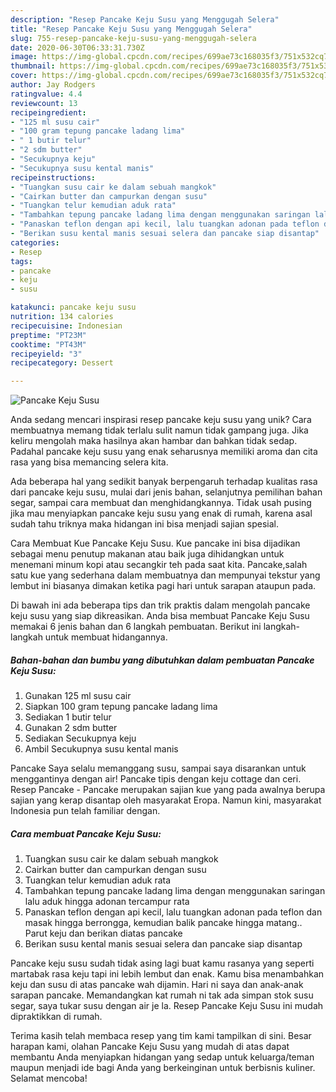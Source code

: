```yaml
---
description: "Resep Pancake Keju Susu yang Menggugah Selera"
title: "Resep Pancake Keju Susu yang Menggugah Selera"
slug: 755-resep-pancake-keju-susu-yang-menggugah-selera
date: 2020-06-30T06:33:31.730Z
image: https://img-global.cpcdn.com/recipes/699ae73c168035f3/751x532cq70/pancake-keju-susu-foto-resep-utama.jpg
thumbnail: https://img-global.cpcdn.com/recipes/699ae73c168035f3/751x532cq70/pancake-keju-susu-foto-resep-utama.jpg
cover: https://img-global.cpcdn.com/recipes/699ae73c168035f3/751x532cq70/pancake-keju-susu-foto-resep-utama.jpg
author: Jay Rodgers
ratingvalue: 4.4
reviewcount: 13
recipeingredient:
- "125 ml susu cair"
- "100 gram tepung pancake ladang lima"
- " 1 butir telur"
- "2 sdm butter"
- "Secukupnya keju"
- "Secukupnya susu kental manis"
recipeinstructions:
- "Tuangkan susu cair ke dalam sebuah mangkok"
- "Cairkan butter dan campurkan dengan susu"
- "Tuangkan telur kemudian aduk rata"
- "Tambahkan tepung pancake ladang lima dengan menggunakan saringan lalu aduk hingga adonan tercampur rata"
- "Panaskan teflon dengan api kecil, lalu tuangkan adonan pada teflon dan masak hingga berrongga, kemudian balik pancake hingga matang.. Parut keju dan berikan diatas pancake"
- "Berikan susu kental manis sesuai selera dan pancake siap disantap"
categories:
- Resep
tags:
- pancake
- keju
- susu

katakunci: pancake keju susu 
nutrition: 134 calories
recipecuisine: Indonesian
preptime: "PT23M"
cooktime: "PT43M"
recipeyield: "3"
recipecategory: Dessert

---
```



![Pancake Keju Susu](https://img-global.cpcdn.com/recipes/699ae73c168035f3/751x532cq70/pancake-keju-susu-foto-resep-utama.jpg)

Anda sedang mencari inspirasi resep pancake keju susu yang unik? Cara membuatnya memang tidak terlalu sulit namun tidak gampang juga. Jika keliru mengolah maka hasilnya akan hambar dan bahkan tidak sedap. Padahal pancake keju susu yang enak seharusnya memiliki aroma dan cita rasa yang bisa memancing selera kita.

Ada beberapa hal yang sedikit banyak berpengaruh terhadap kualitas rasa dari pancake keju susu, mulai dari jenis bahan, selanjutnya pemilihan bahan segar, sampai cara membuat dan menghidangkannya. Tidak usah pusing jika mau menyiapkan pancake keju susu yang enak di rumah, karena asal sudah tahu triknya maka hidangan ini bisa menjadi sajian spesial.

Cara Membuat Kue Pancake Keju Susu. Kue pancake ini bisa dijadikan sebagai menu penutup makanan atau baik juga dihidangkan untuk menemani minum kopi atau secangkir teh pada saat kita. Pancake,salah satu kue yang sederhana dalam membuatnya dan mempunyai tekstur yang lembut ini biasanya dimakan ketika pagi hari untuk sarapan ataupun pada.


Di bawah ini ada beberapa tips dan trik praktis dalam mengolah pancake keju susu yang siap dikreasikan. Anda bisa membuat Pancake Keju Susu memakai 6 jenis bahan dan 6 langkah pembuatan. Berikut ini langkah-langkah untuk membuat hidangannya.

<!--inarticleads1-->

##### Bahan-bahan dan bumbu yang dibutuhkan dalam pembuatan Pancake Keju Susu:

1. Gunakan 125 ml susu cair
1. Siapkan 100 gram tepung pancake ladang lima
1. Sediakan  1 butir telur
1. Gunakan 2 sdm butter
1. Sediakan Secukupnya keju
1. Ambil Secukupnya susu kental manis


Pancake Saya selalu memanggang susu, sampai saya disarankan untuk menggantinya dengan air! Pancake tipis dengan keju cottage dan ceri. Resep Pancake - Pancake merupakan sajian kue yang pada awalnya berupa sajian yang kerap disantap oleh masyarakat Eropa. Namun kini, masyarakat Indonesia pun telah familiar dengan. 

<!--inarticleads2-->

##### Cara membuat Pancake Keju Susu:

1. Tuangkan susu cair ke dalam sebuah mangkok
1. Cairkan butter dan campurkan dengan susu
1. Tuangkan telur kemudian aduk rata
1. Tambahkan tepung pancake ladang lima dengan menggunakan saringan lalu aduk hingga adonan tercampur rata
1. Panaskan teflon dengan api kecil, lalu tuangkan adonan pada teflon dan masak hingga berrongga, kemudian balik pancake hingga matang.. Parut keju dan berikan diatas pancake
1. Berikan susu kental manis sesuai selera dan pancake siap disantap


Pancake keju susu sudah tidak asing lagi buat kamu rasanya yang seperti martabak rasa keju tapi ini lebih lembut dan enak. Kamu bisa menambahkan keju dan susu di atas pancake wah dijamin. Hari ni saya dan anak-anak sarapan pancake. Memandangkan kat rumah ni tak ada simpan stok susu segar, saya tukar susu dengan air je la. Resep Pancake Keju Susu ini mudah dipraktikkan di rumah. 

Terima kasih telah membaca resep yang tim kami tampilkan di sini. Besar harapan kami, olahan Pancake Keju Susu yang mudah di atas dapat membantu Anda menyiapkan hidangan yang sedap untuk keluarga/teman maupun menjadi ide bagi Anda yang berkeinginan untuk berbisnis kuliner. Selamat mencoba!
